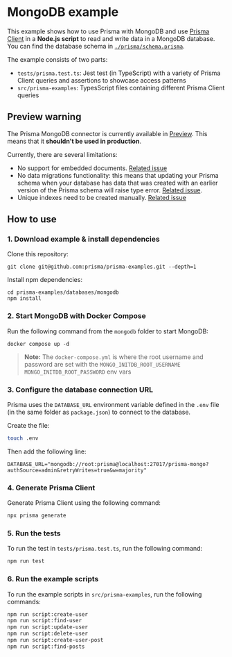 # MongoDB example

This example shows how to use Prisma with MongoDB and use [Prisma Client](https://www.prisma.io/docs/reference/tools-and-interfaces/prisma-client) in a **Node.js script** to read and write data in a MongoDB database. You can find the database schema in [`./prisma/schema.prisma`](./schema.sql).

The example consists of two parts:

- `tests/prisma.test.ts`: Jest test (in TypeScript) with a variety of Prisma Client queries and assertions to showcase access patterns
- `src/prisma-examples`: TypesScript files containing different Prisma Client queries

## Preview warning

The Prisma MongoDB connector is currently available in [Preview](https://www.prisma.io/docs/about/releases#preview). This means that it **shouldn't be used in production**.

Currently, there are several limitations:

- No support for embedded documents. [Related issue](https://github.com/prisma/prisma/issues/6708)
- No data migrations functionality: this means that updating your Prisma schema when your database has data that was created with an earlier version of the Prisma schema will raise type error. [Related issue](https://github.com/prisma/prisma/issues/6715).
- Unique indexes need to be created manually. [Related issue](https://github.com/prisma/prisma/issues/6727)

## How to use

### 1. Download example & install dependencies

Clone this repository:

```
git clone git@github.com:prisma/prisma-examples.git --depth=1
```

Install npm dependencies:

```
cd prisma-examples/databases/mongodb
npm install
```

### 2. Start MongoDB with Docker Compose

Run the following command from the `mongodb` folder to start MongoDB:

```
docker compose up -d
```

> **Note:** The `docker-compose.yml` is where the root username and password are set with the `MONGO_INITDB_ROOT_USERNAME` `MONGO_INITDB_ROOT_PASSWORD` env vars

### 3. Configure the database connection URL

Prisma uses the `DATABASE_URL` environment variable defined in the `.env` file (in the same folder as `package.json`) to connect to the database.

Create the file:

```bash
touch .env
```

Then add the following line:

```
DATABASE_URL="mongodb://root:prisma@localhost:27017/prisma-mongo?authSource=admin&retryWrites=true&w=majority"
```

### 4. Generate Prisma Client

Generate Prisma Client using the following command:

```bash
npx prisma generate
```

### 5. Run the tests

To run the test in `tests/prisma.test.ts`, run the following command:

```bash
npm run test
```

### 6. Run the example scripts

To run the example scripts in `src/prisma-examples`, run the following commands:

```bash
npm run script:create-user
npm run script:find-user
npm run script:update-user
npm run script:delete-user
npm run script:create-user-post
npm run script:find-posts
```
